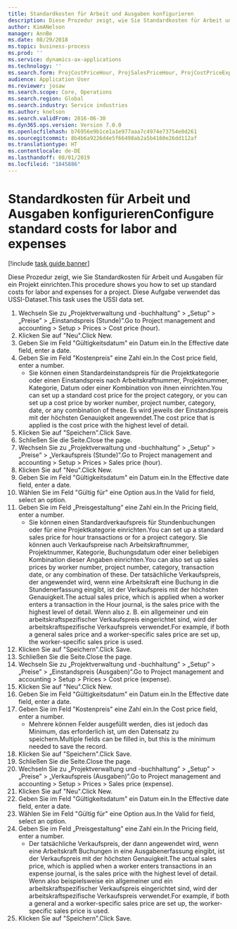 ```yaml
---
title: Standardkosten für Arbeit und Ausgaben konfigurieren
description: Diese Prozedur zeigt, wie Sie Standardkosten für Arbeit und Ausgaben für ein Projekt einrichten.
author: KimANelson
manager: AnnBe
ms.date: 08/29/2018
ms.topic: business-process
ms.prod: ''
ms.service: dynamics-ax-applications
ms.technology: ''
ms.search.form: ProjCostPriceHour, ProjSalesPriceHour, ProjCostPriceExpense, ProjSalesPriceCost
audience: Application User
ms.reviewer: josaw
ms.search.scope: Core, Operations
ms.search.region: Global
ms.search.industry: Service industries
ms.author: knelson
ms.search.validFrom: 2016-06-30
ms.dyn365.ops.version: Version 7.0.0
ms.openlocfilehash: b76956e9b1ce1a1e977aaa7c4974e73754e0d261
ms.sourcegitcommit: 8b4b6a9226d4e5f66498ab2a5b4160e26dd112af
ms.translationtype: HT
ms.contentlocale: de-DE
ms.lasthandoff: 08/01/2019
ms.locfileid: "1845886"
---
```

# <a name="configure-standard-costs-for-labor-and-expenses"></a><span data-ttu-id="be9cc-103">Standardkosten für Arbeit und Ausgaben konfigurieren</span><span class="sxs-lookup"><span data-stu-id="be9cc-103">Configure standard costs for labor and expenses</span></span>

[!include [task guide banner](../../includes/task-guide-banner.md)]

<span data-ttu-id="be9cc-104">Diese Prozedur zeigt, wie Sie Standardkosten für Arbeit und Ausgaben für ein Projekt einrichten.</span><span class="sxs-lookup"><span data-stu-id="be9cc-104">This procedure shows you how to set up standard costs for labor and expenses for a project.</span></span> <span data-ttu-id="be9cc-105">Diese Aufgabe verwendet das USSI-Dataset.</span><span class="sxs-lookup"><span data-stu-id="be9cc-105">This task uses the USSI data set.</span></span>

1. <span data-ttu-id="be9cc-106">Wechseln Sie zu „Projektverwaltung und -buchhaltung” > „Setup” > „Preise” > „Einstandspreis (Stunde)”.</span><span class="sxs-lookup"><span data-stu-id="be9cc-106">Go to Project management and accounting > Setup > Prices > Cost price (hour).</span></span>
2. <span data-ttu-id="be9cc-107">Klicken Sie auf "Neu".</span><span class="sxs-lookup"><span data-stu-id="be9cc-107">Click New.</span></span>
3. <span data-ttu-id="be9cc-108">Geben Sie im Feld "Gültigkeitsdatum" ein Datum ein.</span><span class="sxs-lookup"><span data-stu-id="be9cc-108">In the Effective date field, enter a date.</span></span>
4. <span data-ttu-id="be9cc-109">Geben Sie im Feld "Kostenpreis" eine Zahl ein.</span><span class="sxs-lookup"><span data-stu-id="be9cc-109">In the Cost price field, enter a number.</span></span>
    * <span data-ttu-id="be9cc-110">Sie können einen Standardeinstandspreis für die Projektkategorie oder einen Einstandspreis nach Arbeitskraftnummer, Projektnummer, Kategorie, Datum oder einer Kombination von ihnen einrichten.</span><span class="sxs-lookup"><span data-stu-id="be9cc-110">You can set up a standard cost price for the project category, or you can set up a cost price by worker number, project number, category, date, or any combination of these.</span></span> <span data-ttu-id="be9cc-111">Es wird jeweils der Einstandspreis mit der höchsten Genauigkeit angewendet.</span><span class="sxs-lookup"><span data-stu-id="be9cc-111">The cost price that is applied is the cost price with the highest level of detail.</span></span>  
5. <span data-ttu-id="be9cc-112">Klicken Sie auf "Speichern".</span><span class="sxs-lookup"><span data-stu-id="be9cc-112">Click Save.</span></span>
6. <span data-ttu-id="be9cc-113">Schließen Sie die Seite.</span><span class="sxs-lookup"><span data-stu-id="be9cc-113">Close the page.</span></span>
7. <span data-ttu-id="be9cc-114">Wechseln Sie zu „Projektverwaltung und -buchhaltung” > „Setup” > „Preise” > „Verkaufspreis (Stunde)”.</span><span class="sxs-lookup"><span data-stu-id="be9cc-114">Go to Project management and accounting > Setup > Prices > Sales price (hour).</span></span>
8. <span data-ttu-id="be9cc-115">Klicken Sie auf "Neu".</span><span class="sxs-lookup"><span data-stu-id="be9cc-115">Click New.</span></span>
9. <span data-ttu-id="be9cc-116">Geben Sie im Feld "Gültigkeitsdatum" ein Datum ein.</span><span class="sxs-lookup"><span data-stu-id="be9cc-116">In the Effective date field, enter a date.</span></span>
10. <span data-ttu-id="be9cc-117">Wählen Sie im Feld "Gültig für" eine Option aus.</span><span class="sxs-lookup"><span data-stu-id="be9cc-117">In the Valid for field, select an option.</span></span>
11. <span data-ttu-id="be9cc-118">Geben Sie im Feld „Preisgestaltung” eine Zahl ein.</span><span class="sxs-lookup"><span data-stu-id="be9cc-118">In the Pricing field, enter a number.</span></span>
    * <span data-ttu-id="be9cc-119">Sie können einen Standardverkaufspreis für Stundenbuchungen oder für eine Projektkategorie einrichten.</span><span class="sxs-lookup"><span data-stu-id="be9cc-119">You can set up a standard sales price for hour transactions or for a project category.</span></span> <span data-ttu-id="be9cc-120">Sie können auch Verkaufspreise nach Arbeitskraftnummer, Projektnummer, Kategorie, Buchungsdatum oder einer beliebigen Kombination dieser Angaben einrichten.</span><span class="sxs-lookup"><span data-stu-id="be9cc-120">You can also set up sales prices by worker number, project number, category, transaction date, or any combination of these.</span></span> <span data-ttu-id="be9cc-121">Der tatsächliche Verkaufspreis, der angewendet wird, wenn eine Arbeitskraft eine Buchung in die Stundenerfassung eingibt, ist der Verkaufspreis mit der höchsten Genauigkeit.</span><span class="sxs-lookup"><span data-stu-id="be9cc-121">The actual sales price, which is applied when a worker enters a transaction in the Hour journal, is the sales price with the highest level of detail.</span></span> <span data-ttu-id="be9cc-122">Wenn also z. B. ein allgemeiner und ein arbeitskraftspezifischer Verkaufspreis eingerichtet sind, wird der arbeitskraftspezifische Verkaufspreis verwendet.</span><span class="sxs-lookup"><span data-stu-id="be9cc-122">For example, if both a general sales price and a worker-specific sales price are set up, the worker-specific sales price is used.</span></span>  
12. <span data-ttu-id="be9cc-123">Klicken Sie auf "Speichern".</span><span class="sxs-lookup"><span data-stu-id="be9cc-123">Click Save.</span></span>
13. <span data-ttu-id="be9cc-124">Schließen Sie die Seite.</span><span class="sxs-lookup"><span data-stu-id="be9cc-124">Close the page.</span></span>
14. <span data-ttu-id="be9cc-125">Wechseln Sie zu „Projektverwaltung und -buchhaltung” > „Setup” > „Preise” > „Einstandspreis (Ausgaben)”.</span><span class="sxs-lookup"><span data-stu-id="be9cc-125">Go to Project management and accounting > Setup > Prices > Cost price (expense).</span></span>
15. <span data-ttu-id="be9cc-126">Klicken Sie auf "Neu".</span><span class="sxs-lookup"><span data-stu-id="be9cc-126">Click New.</span></span>
16. <span data-ttu-id="be9cc-127">Geben Sie im Feld "Gültigkeitsdatum" ein Datum ein.</span><span class="sxs-lookup"><span data-stu-id="be9cc-127">In the Effective date field, enter a date.</span></span>
17. <span data-ttu-id="be9cc-128">Geben Sie im Feld "Kostenpreis" eine Zahl ein.</span><span class="sxs-lookup"><span data-stu-id="be9cc-128">In the Cost price field, enter a number.</span></span>
    * <span data-ttu-id="be9cc-129">Mehrere können Felder ausgefüllt werden, dies ist jedoch das Minimum, das erforderlich ist, um den Datensatz zu speichern.</span><span class="sxs-lookup"><span data-stu-id="be9cc-129">Multiple fields can be filled in, but this is the minimum needed to save the record.</span></span>  
18. <span data-ttu-id="be9cc-130">Klicken Sie auf "Speichern".</span><span class="sxs-lookup"><span data-stu-id="be9cc-130">Click Save.</span></span>
19. <span data-ttu-id="be9cc-131">Schließen Sie die Seite.</span><span class="sxs-lookup"><span data-stu-id="be9cc-131">Close the page.</span></span>
20. <span data-ttu-id="be9cc-132">Wechseln Sie zu „Projektverwaltung und -buchhaltung” > „Setup” > „Preise” > „Verkaufspreis (Ausgaben)”.</span><span class="sxs-lookup"><span data-stu-id="be9cc-132">Go to Project management and accounting > Setup > Prices > Sales price (expense).</span></span>
21. <span data-ttu-id="be9cc-133">Klicken Sie auf "Neu".</span><span class="sxs-lookup"><span data-stu-id="be9cc-133">Click New.</span></span>
22. <span data-ttu-id="be9cc-134">Geben Sie im Feld "Gültigkeitsdatum" ein Datum ein.</span><span class="sxs-lookup"><span data-stu-id="be9cc-134">In the Effective date field, enter a date.</span></span>
23. <span data-ttu-id="be9cc-135">Wählen Sie im Feld "Gültig für" eine Option aus.</span><span class="sxs-lookup"><span data-stu-id="be9cc-135">In the Valid for field, select an option.</span></span>
24. <span data-ttu-id="be9cc-136">Geben Sie im Feld „Preisgestaltung” eine Zahl ein.</span><span class="sxs-lookup"><span data-stu-id="be9cc-136">In the Pricing field, enter a number.</span></span>
    * <span data-ttu-id="be9cc-137">Der tatsächliche Verkaufspreis, der dann angewendet wird, wenn eine Arbeitskraft Buchungen in eine Ausgabenerfassung eingibt, ist der Verkaufspreis mit der höchsten Genauigkeit.</span><span class="sxs-lookup"><span data-stu-id="be9cc-137">The actual sales price, which is applied when a worker enters transactions in an expense journal, is the sales price with the highest level of detail.</span></span> <span data-ttu-id="be9cc-138">Wenn also beispielsweise ein allgemeiner und ein arbeitskraftspezifischer Verkaufspreis eingerichtet sind, wird der arbeitskraftspezifische Verkaufspreis verwendet.</span><span class="sxs-lookup"><span data-stu-id="be9cc-138">For example, if both a general and a worker-specific sales price are set up, the worker-specific sales price is used.</span></span>  
25. <span data-ttu-id="be9cc-139">Klicken Sie auf "Speichern".</span><span class="sxs-lookup"><span data-stu-id="be9cc-139">Click Save.</span></span>

